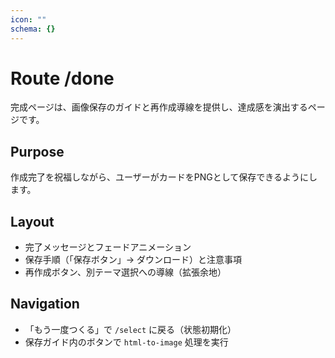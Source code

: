 ```yaml
---
icon: ""
schema: {}
---
```


# Route /done

完成ページは、画像保存のガイドと再作成導線を提供し、達成感を演出するページです。

## Purpose

作成完了を祝福しながら、ユーザーがカードをPNGとして保存できるようにします。

## Layout

- 完了メッセージとフェードアニメーション
- 保存手順（「保存ボタン」→ ダウンロード）と注意事項
- 再作成ボタン、別テーマ選択への導線（拡張余地）

## Navigation

- 「もう一度つくる」で `/select` に戻る（状態初期化）
- 保存ガイド内のボタンで `html-to-image` 処理を実行
